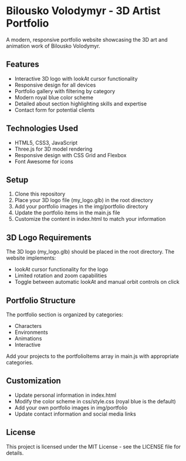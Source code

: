 # Bilousko Volodymyr - 3D Artist Portfolio

A modern, responsive portfolio website showcasing the 3D art and animation work of Bilousko Volodymyr.

## Features

- Interactive 3D logo with lookAt cursor functionality
- Responsive design for all devices
- Portfolio gallery with filtering by category
- Modern royal blue color scheme
- Detailed about section highlighting skills and expertise
- Contact form for potential clients

## Technologies Used

- HTML5, CSS3, JavaScript
- Three.js for 3D model rendering
- Responsive design with CSS Grid and Flexbox
- Font Awesome for icons

## Setup

1. Clone this repository
2. Place your 3D logo file (my_logo.glb) in the root directory
3. Add your portfolio images in the img/portfolio directory
4. Update the portfolio items in the main.js file
5. Customize the content in index.html to match your information

## 3D Logo Requirements

The 3D logo (my_logo.glb) should be placed in the root directory. The website implements:
- lookAt cursor functionality for the logo
- Limited rotation and zoom capabilities
- Toggle between automatic lookAt and manual orbit controls on click

## Portfolio Structure

The portfolio section is organized by categories:
- Characters
- Environments
- Animations
- Interactive

Add your projects to the portfolioItems array in main.js with appropriate categories.

## Customization

- Update personal information in index.html
- Modify the color scheme in css/style.css (royal blue is the default)
- Add your own portfolio images in img/portfolio
- Update contact information and social media links

## License

This project is licensed under the MIT License - see the LICENSE file for details.
